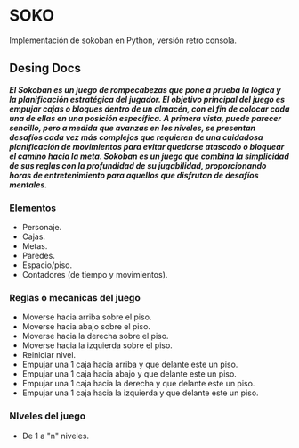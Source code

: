 # SOKO
Implementación de sokoban en Python, versión retro consola.

## Desing Docs

***El Sokoban es un juego de rompecabezas que pone a prueba la lógica y la planificación estratégica del jugador. El objetivo principal del juego es empujar cajas o bloques dentro de un almacén, con el fin de colocar cada una de ellas en una posición específica. A primera vista, puede parecer sencillo, pero a medida que avanzas en los niveles, se presentan desafíos cada vez más complejos que requieren de una cuidadosa planificación de movimientos para evitar quedarse atascado o bloquear el camino hacia la meta. Sokoban es un juego que combina la simplicidad de sus reglas con la profundidad de su jugabilidad, proporcionando horas de entretenimiento para aquellos que disfrutan de desafíos mentales.***

### Elementos
- Personaje.
- Cajas.
- Metas.
- Paredes.
- Espacio/piso.
- Contadores (de tiempo y movimientos).

### Reglas o mecanicas del juego

- Moverse hacia arriba sobre el piso.
- Moverse hacia abajo sobre el piso.
- Moverse hacia la derecha sobre el piso.
- Moverse hacia la izquierda sobre el piso.
- Reiniciar nivel.
- Empujar una 1 caja hacia arriba y que delante este un piso.
- Empujar una 1 caja hacia abajo y que delante este un piso.
- Empujar una 1 caja hacia la derecha y que delante este un piso.
- Empujar una 1 caja hacia la izquierda y que delante este un piso.

### NIveles del juego

 - De 1 a "n" niveles. 
